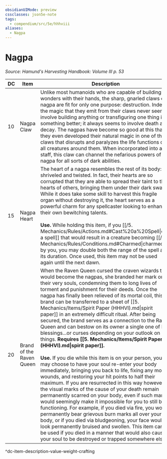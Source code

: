 ```yaml
---
obsidianUIMode: preview
cssclasses: json5e-note
tags:
  - compendium/src/5e/hhhviii
aliases:
  - Nagpa
---
```

# Nagpa
*Source: Hamund's Harvesting Handbook: Volume III p. 53* 

| DC | Item | Description | Value | Weight | Crafting |
|----|------|-------------|-------|--------|----------|
| 10 | Nagpa Claw | Unlike most humanoids who are capable of building wonders with their hands, the sharp, gnarled claws of a nagpa are fit for only one purpose: destruction. Indeed, the magic that they emit from their claws never seem to involve building anything or transfiguring one thing into something better; it always seems to involve death and decay. The nagpas have become so good at this that they even developed their natural magic in one of their claws that disrupts and paralyzes the life functions of all creatures around them. When incorporated into a staff, this claw can channel the nefarious powers of a nagpa for all sorts of dark abilities. | 600 gp | 2 lb | [[5. Mechanics/Items/Staff Of Maleficence (HHHVIII).md\|Staff of Maleficence]] |
| 15 | Nagpa Heart | The heart of a nagpa resembles the rest of its body: shriveled and twisted. In fact, their hearts are so corrupted that they are able to spread their taint to the hearts of others, bringing them under their dark sway. While it does take some skill to harvest this fragile organ without destroying it, the heart serves as a powerful charm for any spellcaster looking to enhance their own bewitching talents.<br /><br />**Use.** While holding this item, if you [[/5. Mechanics/Rules/Actions.md#Cast%20a%20Spell\|cast a spell]] that would result in a creature becoming [[/5. Mechanics/Rules/Conditions.md#Charmed\|charmed]] by you, you may double both the range of the spell and its duration. Once used, this item may not be used again until the next dawn. | 1,800 gp | 1 lb | — |
| 20 | Brand of the Raven Queen | When the Raven Queen cursed the craven wizards that would become the nagpas, she branded her mark on their very souls, condemning them to long lives of torment and punishment for their deeds. Once the nagpa has finally been relieved of its mortal coil, this brand can be transferred to a sheet of [[5. Mechanics/Items/Spirit Paper (HHHVI).md\|spirit paper]] in an extremely difficult ritual. After being secured, the brand serves as a connection to the Raven Queen and can bestow on its owner a single one of her blessings...or curses depending on your outlook on things. **Requires [[5. Mechanics/Items/Spirit Paper (HHHVI).md\|spirit paper]].**<br /><br />**Use.** If you die while this item is on your person, you may choose to have your soul re-enter your body immediately, bringing you back to life, fixing any mortal wounds, and restoring your hit points to half their maximum. If you are resurrected in this way however, the visual marks of the cause of your death remain permanently scarred on your body, even if such marks would seemingly make it impossible for you to still be functioning. For example, if you died via fire, you would permanently bear grievous burn marks all over your body, or if you died via bludgeoning, your face would look permanently bruised and swollen. This item cannot be used if you died in a manner that would also cause your soul to be destroyed or trapped somewhere else. | 4,600 gp | 1 lb | — |
^dc-item-description-value-weight-crafting
